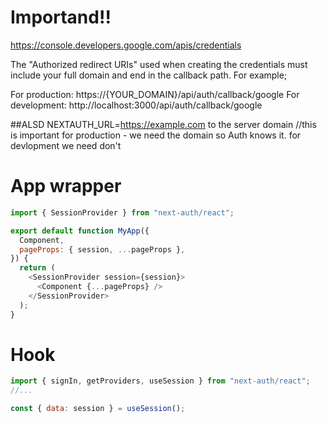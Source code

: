 # Importand!!

https://console.developers.google.com/apis/credentials

The "Authorized redirect URIs" used when creating the credentials must include your full domain and end in the callback path. For example;

For production: https://{YOUR_DOMAIN}/api/auth/callback/google
For development: http://localhost:3000/api/auth/callback/google

##ALSD
NEXTAUTH_URL=https://example.com to the server domain
//this is important for production - we need the domain so Auth knows it. for devlopment we need don't

# App wrapper

```js
import { SessionProvider } from "next-auth/react";

export default function MyApp({
  Component,
  pageProps: { session, ...pageProps },
}) {
  return (
    <SessionProvider session={session}>
      <Component {...pageProps} />
    </SessionProvider>
  );
}
```

# Hook

```js
import { signIn, getProviders, useSession } from "next-auth/react";
//...

const { data: session } = useSession();
```
